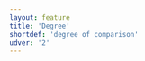 ```yaml
---
layout: feature
title: 'Degree'
shortdef: 'degree of comparison'
udver: '2'
---
```

<!-- Interlanguage links updated Út zář 29 18:40:53 CEST 2020 -->
